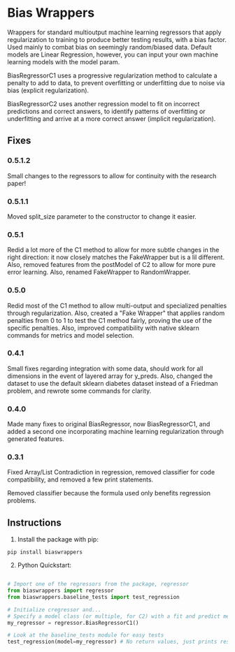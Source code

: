 # Bias Wrappers

Wrappers for standard multioutput machine learning regressors that apply regularization to training to produce better testing results, with a bias factor. Used mainly to combat bias on seemingly random/biased data. Default models are Linear Regression, however, you can input your own machine learning models with the model param.

BiasRegressorC1 uses a progressive regularization method to calculate a penalty to add to data, to prevent overfitting or underfitting due to noise via bias (explicit regularization).

BiasRegressorC2 uses another regression model to fit on incorrect predictions and correct answers, to identify patterns of overfitting or underfitting and arrive at a more correct answer (implicit regularization).

## Fixes

### 0.5.1.2
Small changes to the regressors to allow for continuity with the research paper!

### 0.5.1.1
Moved split_size parameter to the constructor to change it easier.

### 0.5.1
Redid a lot more of the C1 method to allow for more subtle changes in the right direction: it now closely matches the FakeWrapper but is a lil different. Also, removed features from the postModel of C2 to allow for more pure error learning. Also, renamed FakeWrapper to RandomWrapper.

### 0.5.0
Redid most of the C1 method to allow multi-output and specialized penalties through regularization. Also, created a "Fake Wrapper" that applies random penalties from 0 to 1 to test the C1 method fairly, proving the use of the specific penalties. Also, improved compatibility with native sklearn commands for metrics and model selection.

### 0.4.1
Small fixes regarding integration with some data, should work for all dimensions in the event of layered array for y_preds. Also, changed the dataset to use the default sklearn diabetes dataset instead of a Friedman problem, and rewrote some commands for clarity.

### 0.4.0
Made many fixes to original BiasRegressor, now BiasRegressorC1, and added a second one incorporating machine learning regularization through generated features.

### 0.3.1
Fixed Array/List Contradiction in regression, removed classifier for code compatibility, and removed a few print statements.

Removed classifier because the formula used only benefits regression problems.

## Instructions

1. Install the package with pip:
```
pip install biaswrappers
```

2. Python Quickstart:
```python

# Import one of the regressors from the package, regressor
from biaswrappers import regressor
from biaswrappers.baseline_tests import test_regression

# Initialize cregressor and...
# Specify a model class (or multiple, for C2) with a fit and predict method as a param.
my_regressor = regressor.BiasRegressorC1()

# Look at the baseline_tests module for easy tests
test_regression(model=my_regressor) # No return values, just prints results

```